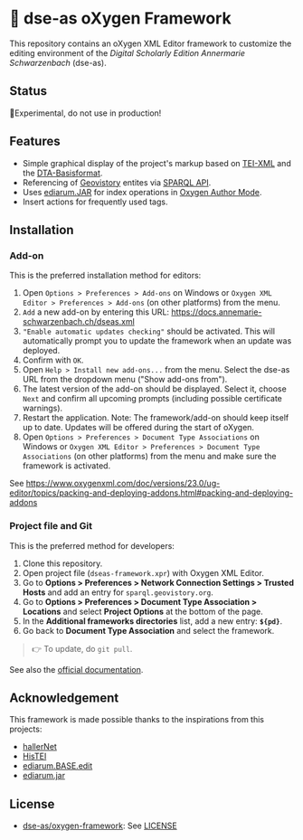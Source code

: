 # 📑 dse-as oXygen Framework

This repository contains an oXygen XML Editor framework to customize the editing environment of the _Digital Scholarly Edition Annermarie Schwarzenbach_ (dse-as).

## Status

🔬Experimental, do not use in production!

## Features

* Simple graphical display of the project's markup based on [TEI-XML](https://tei-c.org/guidelines/) and the [DTA-Basisformat](https://www.deutschestextarchiv.de/doku/basisformat/index.html).
* Referencing of [Geovistory](https://www.geovistory.org/) entites via [SPARQL API](https://www.geovistory.org/sparql).
* Uses [ediarum.JAR](https://github.com/ediarum/ediarum.JAR) for index operations in [Oxygen Author Mode](https://www.oxygenxml.com/doc/versions/24.1/ug-editor/topics/editing-xml-documents-author.html).
* Insert actions for frequently used tags.

## Installation

### Add-on

This is the preferred installation method for editors:

1. Open `Options > Preferences > Add-ons` on Windows or `Oxygen XML Editor > Preferences > Add-ons` (on other platforms) from the menu.
2. `Add` a new add-on by entering this URL: https://docs.annemarie-schwarzenbach.ch/dseas.xml
3. `"Enable automatic updates checking"` should be activated. This will automatically prompt you to update the framework when an update was deployed.
4. Confirm with `OK`. 
5. Open `Help > Install new add-ons...` from the menu. Select the dse-as URL from the dropdown menu ("Show add-ons from").
6. The latest version of the add-on should be displayed. Select it, choose `Next` and confirm all upcoming prompts (including possible certificate warnings).
7. Restart the application. Note: The framework/add-on should keep itself up to date. Updates will be offered during the start of oXygen.
8. Open `Options > Preferences > Document Type Associations` on Windows or `Oxygen XML Editor > Preferences > Document Type Associations` (on other platforms) from the menu and make sure the framework is activated.

See https://www.oxygenxml.com/doc/versions/23.0/ug-editor/topics/packing-and-deploying-addons.html#packing-and-deploying-addons

### Project file and Git

This is the preferred method for developers:

1. Clone this repository.
2. Open project file (`dseas-framework.xpr`) with Oxygen XML Editor.
3. Go to **Options > Preferences > Network Connection Settings > Trusted Hosts** and add an entry for `sparql.geovistory.org`.
4. Go to **Options > Preferences > Document Type Association > Locations** and select **Project Options** at the bottom of the page.
5. In the **Additional frameworks directories** list, add a new entry: **`${pd}`**.
6. Go back to **Document Type Association** and select the framework.

> 👉 To update, do `git pull`.

See also the [official documentation](https://www.oxygenxml.com/doc/versions/26.1/ug-editor/topics/author-document-type-extension-sharing.html).

## Acknowledgement

This framework is made possible thanks to the inspirations from this projects:

* [hallerNet](https://hallernet.org/)
* [HisTEI](https://github.com/odaata/HisTEI)
* [ediarum.BASE.edit](https://github.com/ediarum/ediarum.BASE.edit)
* [ediarum.jar](https://github.com/ediarum/ediarum.JAR)

## License

* [dse-as/oxygen-framework](https://github.com/dse-as/oxygen-framework): See [LICENSE](LICENSE)
